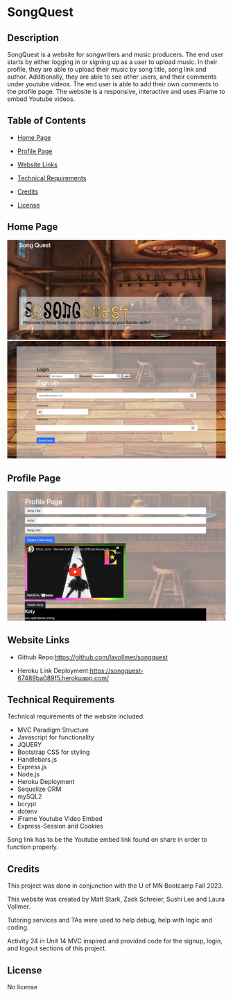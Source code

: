 # SongQuest

## Description

SongQuest is a website for songwriters and music producers. The end user starts by either logging in or signing up as a user to upload music. In their profile, they are able to upload their music by song title, song link and author. Additionally, they are able to see other users, and their comments under youtube videos. The end user is able to add their own comments to the profile page. The website is a responsive, interactive and uses iFrame to embed Youtube videos.

## Table of Contents

- [Home Page](#homepage)
- [Profile Page](#profilepage)
- [Website Links](#websitelinks)
- [Technical Requirements](#technicalrequirements)
- [Credits](#credits)
- [License](#license)

  <a id="homepage"></a>
## Home Page

![Preview Main Page Screenshot](./public/assets/img/songquestmainpage.png)
![Preview Main Page Screenshot](./public/assets/img/songquestmainpage2.png)

  <a id="profilepage"></a>
## Profile Page

![Preview Profile Page Screenshot](./public/assets/img/profilepagesongquest.png)

  <a id="websitelinks"></a>
## Website Links

* Github Repo:https://github.com/lavollmer/songquest

* Heroku Link Deployment:https://songquest-67489ba089f5.herokuapp.com/

  <a id="technicalrequirements"></a>
## Technical Requirements
Technical requirements of the website included:
* MVC Paradigm Structure
* Javascript for functionality
* JQUERY 
* Bootstrap CSS for styling
* Handlebars.js
* Express.js 
* Node.js
* Heroku Deployment
* Sequelize ORM
* mySQL2
* bcrypt
* dotenv
* iFrame Youtube Video Embed
* Express-Session and Cookies

Song link has to be the Youtube embed link found on share in order to function properly.

  <a id="credits"></a>
## Credits

This project was done in conjunction with the U of MN Bootcamp Fall 2023.

This website was created by Matt Stark, Zack Schreier, Sushi Lee and Laura Vollmer.

Tutoring services and TAs were used to help debug, help with logic and coding.

Activity 24 in Unit 14 MVC inspired and provided code for the signup, login, and logout sections of this project. 


  <a id="license"></a>

## License
No license
